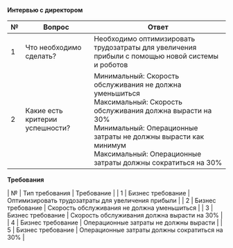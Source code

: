 ﻿**Интервью с директором**

| № | Вопрос                          | Ответ                                                                                                                                                                                                                                                    |
| - | ------------------------------- | -------------------------------------------------------------------------------------------------------------------------------------------------------------------------------------------------------------------------------------------------------- |
| 1 | Что необходимо сделать?         | Необходимо оптимизировать трудозатраты для увеличения прибыли с помощью новой системы и роботов                                                                                                                                                          |
| 2 | Какие есть критерии успешности? | Минимальный: Скорость обслуживания не должна уменьшиться<br>Максимальный: Скорость обслуживания должна вырасти на 30%<br>Минимальный: Операционные затраты не должны вырасти как минимум<br>Максимальный: Операционные затраты должны сократиться на 30% |

**Требования**

| № | Тип требования                  | Требование                                                                                                                                                                                                                                               |
| 1 | Бизнес требование               | Оптимизировать трудозатраты для увеличения прибыли                                                                                                                                                                                                       |
| 2 | Бизнес требование               | Скорость обслуживания не должна уменьшиться                                                                                                                                                                                                              |
| 3 | Бизнес требование               | Скорость обслуживания должна вырасти на 30%                                                                                                                                                                                                              |
| 4 | Бизнес требование               | Операционные затраты не должны вырасти                                                                                                                                                                                                                   |
| 5 | Бизнес требование               | Операционные затраты должны сократиться на 30%                                                                                                                                                                                                           |